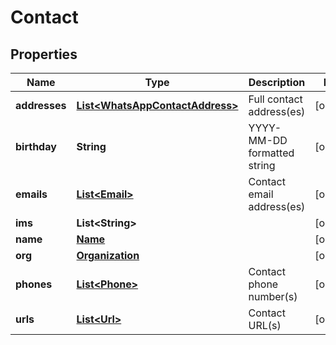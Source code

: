 

# Contact


## Properties

| Name | Type | Description | Notes |
|------------ | ------------- | ------------- | -------------|
|**addresses** | [**List&lt;WhatsAppContactAddress&gt;**](WhatsAppContactAddress.md) | Full contact address(es) |  [optional] |
|**birthday** | **String** | YYYY-MM-DD formatted string |  [optional] |
|**emails** | [**List&lt;Email&gt;**](Email.md) | Contact email address(es) |  [optional] |
|**ims** | **List&lt;String&gt;** |  |  [optional] |
|**name** | [**Name**](Name.md) |  |  [optional] |
|**org** | [**Organization**](Organization.md) |  |  [optional] |
|**phones** | [**List&lt;Phone&gt;**](Phone.md) | Contact phone number(s) |  [optional] |
|**urls** | [**List&lt;Url&gt;**](Url.md) | Contact URL(s) |  [optional] |




